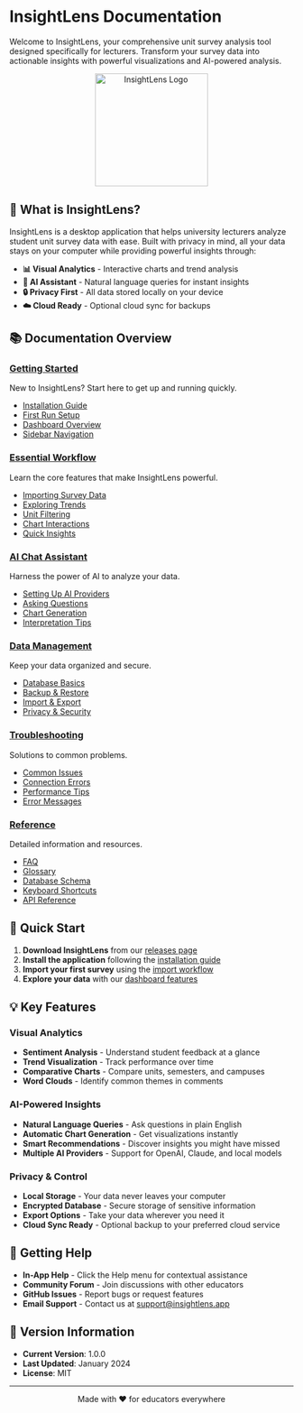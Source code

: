 # InsightLens Documentation

Welcome to InsightLens, your comprehensive unit survey analysis tool designed specifically for lecturers. Transform your survey data into actionable insights with powerful visualizations and AI-powered analysis.

<div align="center">
  <img src="assets/images/insightlens-logo.png" alt="InsightLens Logo" width="200">
</div>

## 🎯 What is InsightLens?

InsightLens is a desktop application that helps university lecturers analyze student unit survey data with ease. Built with privacy in mind, all your data stays on your computer while providing powerful insights through:

- **📊 Visual Analytics** - Interactive charts and trend analysis
- **🤖 AI Assistant** - Natural language queries for instant insights
- **🔒 Privacy First** - All data stored locally on your device
- **☁️ Cloud Ready** - Optional cloud sync for backups

## 📚 Documentation Overview

### [Getting Started](getting-started/installation.md)
New to InsightLens? Start here to get up and running quickly.
- [Installation Guide](getting-started/installation.md)
- [First Run Setup](getting-started/first-run.md)
- [Dashboard Overview](getting-started/dashboard-overview.md)
- [Sidebar Navigation](getting-started/sidebar-navigation.md)

### [Essential Workflow](essential-workflow/importing-data.md)
Learn the core features that make InsightLens powerful.
- [Importing Survey Data](essential-workflow/importing-data.md)
- [Exploring Trends](essential-workflow/exploring-trends.md)
- [Unit Filtering](essential-workflow/unit-filtering.md)
- [Chart Interactions](essential-workflow/chart-interactions.md)
- [Quick Insights](essential-workflow/quick-insights.md)

### [AI Chat Assistant](ai-chat/setup-ai-providers.md)
Harness the power of AI to analyze your data.
- [Setting Up AI Providers](ai-chat/setup-ai-providers.md)
- [Asking Questions](ai-chat/asking-questions.md)
- [Chart Generation](ai-chat/chart-generation.md)
- [Interpretation Tips](ai-chat/interpretation-tips.md)

### [Data Management](data-management/database-basics.md)
Keep your data organized and secure.
- [Database Basics](data-management/database-basics.md)
- [Backup & Restore](data-management/backup-restore.md)
- [Import & Export](data-management/import-export.md)
- [Privacy & Security](data-management/privacy-security.md)

### [Troubleshooting](troubleshooting/common-issues.md)
Solutions to common problems.
- [Common Issues](troubleshooting/common-issues.md)
- [Connection Errors](troubleshooting/connection-errors.md)
- [Performance Tips](troubleshooting/performance-tips.md)
- [Error Messages](troubleshooting/error-messages.md)

### [Reference](reference/faq.md)
Detailed information and resources.
- [FAQ](reference/faq.md)
- [Glossary](reference/glossary.md)
- [Database Schema](reference/database-schema.md)
- [Keyboard Shortcuts](reference/keyboard-shortcuts.md)
- [API Reference](reference/api-reference.md)

## 🚀 Quick Start

1. **Download InsightLens** from our [releases page](https://github.com/insightlens/insightlens/releases)
2. **Install the application** following the [installation guide](getting-started/installation.md)
3. **Import your first survey** using the [import workflow](essential-workflow/importing-data.md)
4. **Explore your data** with our [dashboard features](getting-started/dashboard-overview.md)

## 💡 Key Features

### Visual Analytics
- **Sentiment Analysis** - Understand student feedback at a glance
- **Trend Visualization** - Track performance over time
- **Comparative Charts** - Compare units, semesters, and campuses
- **Word Clouds** - Identify common themes in comments

### AI-Powered Insights
- **Natural Language Queries** - Ask questions in plain English
- **Automatic Chart Generation** - Get visualizations instantly
- **Smart Recommendations** - Discover insights you might have missed
- **Multiple AI Providers** - Support for OpenAI, Claude, and local models

### Privacy & Control
- **Local Storage** - Your data never leaves your computer
- **Encrypted Database** - Secure storage of sensitive information
- **Export Options** - Take your data wherever you need it
- **Cloud Sync Ready** - Optional backup to your preferred cloud service

## 🤝 Getting Help

- **In-App Help** - Click the Help menu for contextual assistance
- **Community Forum** - Join discussions with other educators
- **GitHub Issues** - Report bugs or request features
- **Email Support** - Contact us at support@insightlens.app

## 📖 Version Information

- **Current Version**: 1.0.0
- **Last Updated**: January 2024
- **License**: MIT

---

<div align="center">
  Made with ❤️ for educators everywhere
</div>
